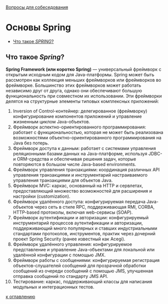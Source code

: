 [Вопросы для собеседования](README.md)

# Основы Spring
+ [Что такое _SPRING_?](#Что-такое-Spring)



## Что такое _Spring_?
__Spring Framework (или коротко Spring)__ —  универсальный фреймворк с открытым исходным кодом для Java-платформы.
Spring может быть рассмотрен как коллекция меньших фреймворков или фреймворков во фреймворке. Большинство этих фреймворков может работать независимо друг от друга, однако они обеспечивают большую функциональность при совместном их использовании. Эти фреймворки делятся на структурные элементы типовых комплексных приложений:

1. Inversion of Control-контейнер: делегированное (фреймворку) конфигурирование компонентов приложений и управление жизненным циклом Java-объектов.
2. Фреймворк аспектно-ориентированного программирования: работает с функциональностью, которая не может быть реализована возможностями объектно-ориентированного программирования на Java без потерь.
3. Фреймворк доступа к данным: работает с системами управления реляционными базами данных на Java-платформе, используя JDBC- и ORM-средства и обеспечивая решения задач, которые повторяются в большом числе Java-based environments.
4. Фреймворк управления транзакциями: координация различных API управления транзакциями и инструментарий настраиваемого управления транзакциями для объектов Java.
5. Фреймворк MVC: каркас, основанный на HTTP и сервлетах, предоставляющий множество возможностей для расширения и настройки (customization).
6. Фреймворк удалённого доступа: конфигурируемая передача Java-объектов через сеть в стиле RPC, поддерживающая RMI, CORBA, HTTP-based протоколы, включая web-сервисы (SOAP).
7. Фреймворк аутентификации и авторизации: конфигурируемый инструментарий процессов аутентификации и авторизации, поддерживающий много популярных и ставших индустриальными стандартами протоколов, инструментов, практик через дочерний проект Spring Security (ранее известный как Acegi).
8. Фреймворк удалённого управления: конфигурируемое представление и управление Java-объектами для локальной или удалённой конфигурации с помощью JMX.
9. Фреймворк работы с сообщениями: конфигурируемая регистрация объектов-слушателей сообщений для прозрачной обработки сообщений из очереди сообщений с помощью JMS, улучшенная отправка сообщений по стандарту JMS API.
10. Тестирование: каркас, поддерживающий классы для написания модульных и интеграционных тестов.

[к оглавлению](#Основы-spring)
